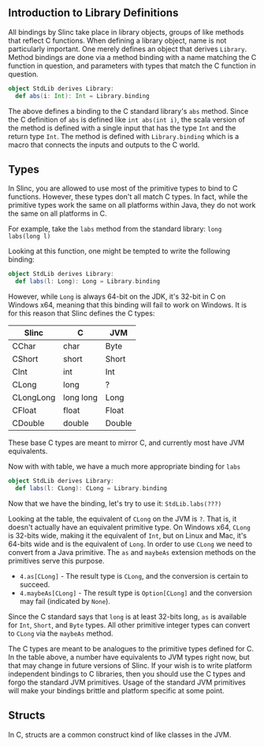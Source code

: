 ## Introduction to Library Definitions

All bindings by Slinc take place in library objects, groups of like methods that reflect C functions. When defining a library object, name is not particularly important. One merely defines an object that derives `Library`. Method bindings are done via a method binding with a name matching the C function in question, and parameters with types that match the C function in question.

```scala
object StdLib derives Library:
  def abs(i: Int): Int = Library.binding
```

The above defines a binding to the C standard library's `abs` method. Since the C definition of `abs` is defined like `int abs(int i)`, the scala version of the method is defined with a single input that has the type `Int` and the return type `Int`. The method is defined with `Library.binding` which is a macro that connects the inputs and outputs to the C world.

## Types

In Slinc, you are allowed to use most of the primitive types to bind to C functions. However, these types don't all match C types. In fact, while the primitive types work the same on all platforms within Java, they do not work the same on all platforms in C. 

For example, take the `labs` method from the standard library: `long labs(long l)`

Looking at this function, one might be tempted to write the following binding:

```scala
object StdLib derives Library:
  def labs(l: Long): Long = Library.binding
```

However, while `Long` is always 64-bit on the JDK, it's 32-bit in C on Windows x64, meaning that this binding will fail to work on Windows. It is for this reason that Slinc defines the C types:

|Slinc|C|JVM|
|-----|-|----|
|CChar|char|Byte|
|CShort|short|Short|
|CInt|int|Int|
|CLong|long|?|
|CLongLong|long long|Long|
|CFloat|float|Float|
|CDouble|double|Double|

These base C types are meant to mirror C, and currently most have JVM equivalents.

Now with with table, we have a much more appropriate binding for `labs`

```scala
object StdLib derives Library:
  def labs(l: CLong): CLong = Library.binding
```

Now that we have the binding, let's try to use it: `StdLib.labs(???)`

Looking at the table, the equivalent of `CLong` on the JVM is `?`. That is, it doesn't actually have an equivalent primitive type. On Windows x64, `CLong` is 32-bits wide, making it the equivalent of `Int`, but on Linux and Mac, it's 64-bits wide and is the equivalent of `Long`. In order to use `CLong` we need to convert from a Java primitive. The `as` and `maybeAs` extension methods on the primitives serve this purpose.

* `4.as[CLong]` - The result type is `CLong`, and the conversion is certain to succeed.
* `4.maybeAs[CLong]` - The result type is `Option[CLong]` and the conversion may fail (indicated by `None`).

Since the C standard says that `long` is at least 32-bits long, `as` is available for `Int`, `Short`, and `Byte` types. All other primitive integer types can convert to `CLong` via the `maybeAs` method.

The C types are meant to be analogues to the primitive types defined for C. In the table above, a number have equivalents to JVM types right now, but that may change in future versions of Slinc. If your wish is to write platform independent bindings to C libraries, then you should use the C types and forgo the standard JVM primitives. Usage of the standard JVM primitives will make your bindings brittle and platform specific at some point.

## Structs

In C, structs are a common construct kind of like classes in the JVM. 